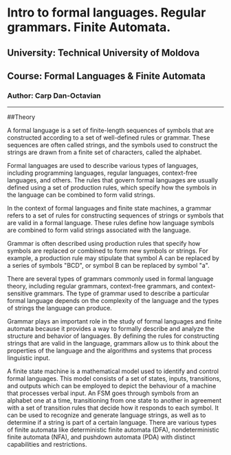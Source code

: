 # Intro to formal languages. Regular grammars. Finite Automata.

## University: Technical University of Moldova

## Course: Formal Languages & Finite Automata

### Author: Carp Dan-Octavian

---------

##Theory 

A formal language is a set of finite-length sequences of symbols that are constructed according to a set of well-defined rules or grammar. These sequences are often called strings, and the symbols used to construct the strings are drawn from a finite set of characters, called the alphabet.

Formal languages are used to describe various types of languages, including programming languages, regular languages, context-free languages, and others. The rules that govern formal languages are usually defined using a set of production rules, which specify how the symbols in the language can be combined to form valid strings.

In the context of formal languages and finite state machines, a grammar refers to a set of rules for constructing sequences of strings or symbols that are valid in a formal language. These rules define how language symbols are combined to form valid strings associated with the language.

Grammar is often described using production rules that specify how symbols are replaced or combined to form new symbols or strings. For example, a production rule may stipulate that symbol A can be replaced by a series of symbols "BCD", or symbol B can be replaced by symbol "a".

There are several types of grammars commonly used in formal language theory, including regular grammars, context-free grammars, and context-sensitive grammars. The type of grammar used to describe a particular formal language depends on the complexity of the language and the types of strings the language can produce.

Grammar plays an important role in the study of formal languages and finite automata because it provides a way to formally describe and analyze the structure and behavior of languages. By defining the rules for constructing strings that are valid in the language, grammars allow us to think about the properties of the language and the algorithms and systems that process linguistic input. 

A finite state machine is a mathematical model used to identify and control formal languages. This model consists of a set of states, inputs, transitions, and outputs which can be employed to depict the behaviour of a machine that processes verbal input. An FSM goes through symbols from an alphabet one at a time, transitioning from one state to another in agreement with a set of transition rules that decide how it responds to each symbol. It can be used to recognize and generate language strings, as well as to determine if a string is part of a certain language. There are various types of finite automata like deterministic finite automata (DFA), nondeterministic finite automata (NFA), and pushdown automata (PDA) with distinct capabilities and restrictions.
